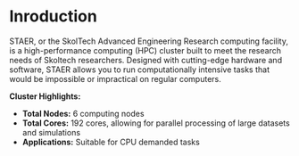 # Inroduction

STAER, or the SkolTech Advanced Engineering Research computing facility, is a high-performance computing (HPC) cluster built to meet the research needs of Skoltech researchers. Designed with cutting-edge hardware and software, STAER allows you to run computationally intensive tasks that would be impossible or impractical on regular computers.

**Cluster Highlights:**

- **Total Nodes:** 6 computing nodes
- **Total Cores:** 192 cores, allowing for parallel processing of large datasets and simulations
- **Applications:** Suitable for CPU demanded tasks

